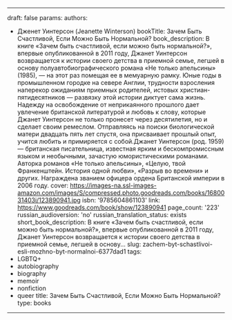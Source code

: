---
draft: false
params:
  authors:
  - Дженет Уинтерсон (Jeanette Winterson)
  bookTitle: Зачем Быть Счастливой, Если Можно Быть Нормальной?
  book_description: В книге «Зачем быть счастливой, если можно быть нормальной?»,
    впервые опубликованной в 2011 году, Джанет Уинтерсон возвращается к истории своего
    детства в приемной семье, легшей в основу полуавтобиографического романа «Не только
    апельсины» (1985), — на этот раз помещая ее в мемуарную рамку. Юные годы в промышленном
    городке на севере Англии, трудности взросления наперекор ожиданиям приемных родителей,
    истовых христиан-пятидесятников — развязку этой истории диктует сама жизнь. Надежду
    на освобождение от неприкаянного прошлого дает увлечение британской литературой
    и любовь к слову, которые Джанет Уинтерсон не только пронесет через десятилетия,
    но и сделает своим ремеслом. Отправляясь на поиски биологической матери двадцать
    пять лет спустя, она присваивает прошлый опыт, учится любить и примиряется с собой.Джанет
    Уинтерсон (род. 1959) — британская писательница, известная ярким и бескомпромиссным
    языком и необычными, зачастую юмористическими романами. Авторка романов «Не только
    апельсины», «Целую, твой Франкенштейн. История одной любви», «Разрыв во времени»
    и других. Награждена званием офицера ордена Британской империи в 2006 году.
  cover: https://images-na.ssl-images-amazon.com/images/S/compressed.photo.goodreads.com/books/1680031403i/123890941.jpg
  isbn: '9785604861103'
  link: https://www.goodreads.com/book/show/123890941
  page_count: '223'
  russian_audioversion: 'no'
  russian_translation_status: exists
  short_book_description: В книге «Зачем быть счастливой, если можно быть нормальной?»,
    впервые опубликованной в 2011 году, Джанет Уинтерсон возвращается к истории своего
    детства в приемной семье, легшей в основу...
  slug: zachem-byt-schastlivoi-esli-mozhno-byt-normalnoi-6377dad1
  tags:
  - LGBTQ+
  - autobiography
  - biography
  - memoir
  - nonfiction
  - queer
title: Зачем Быть Счастливой, Если Можно Быть Нормальной?
type: books
------

